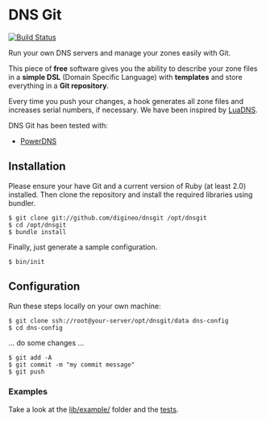 # DNS Git

[![Build Status](https://travis-ci.org/digineo/dnsgit.svg?branch=master)](https://travis-ci.org/digineo/dnsgit)

Run your own DNS servers and manage your zones easily with Git.

This piece of **free** software gives you the ability to describe your zone
files in a **simple DSL** (Domain Specific Language) with **templates** and
store everything in a **Git repository**.

Every time you push your changes, a hook generates all zone files and increases
serial numbers, if necessary. We have been inspired by [LuaDNS](http://www.luadns.com/).

DNS Git has been tested with:
* [PowerDNS](https://www.powerdns.com/)

## Installation

Please ensure your have Git and a current version of Ruby (at least 2.0) installed.
Then clone the repository and install the required libraries using bundler.

```console
$ git clone git://github.com/digineo/dnsgit /opt/dnsgit
$ cd /opt/dnsgit
$ bundle install
```

Finally, just generate a sample configuration.

```console
$ bin/init
```


## Configuration

Run these steps locally on your own machine:

```console
$ git clone ssh://root@your-server/opt/dnsgit/data dns-config
$ cd dns-config
```

... do some changes ...

```console
$ git add -A
$ git commit -m "my commit message"
$ git push
```

### Examples

Take a look at the [lib/example/](https://github.com/digineo/dnsgit/tree/master/lib/example)
folder and the [tests](https://github.com/digineo/dnsgit/tree/master/tests/zone_test.rb).
